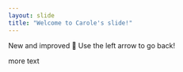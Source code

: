 ```yaml
---
layout: slide
title: "Welcome to Carole's slide!"
---
```

New and improved :tada:
Use the left arrow to go back!

more text
